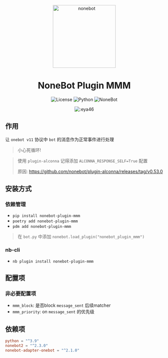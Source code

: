 <p align="center">
  <a href="https://nonebot.dev/"><img src="https://nonebot.dev/logo.png" width="200" height="200" alt="nonebot"></a>
</p>

<div align="center">

# NoneBot Plugin MMM

![License](https://img.shields.io/github/license/eya46/nonebot-plugin-mmm)
![Python](https://img.shields.io/badge/python-3.9+-blue.svg)
![NoneBot](https://img.shields.io/badge/nonebot-2.3.0+-red.svg)
</div>

<div align="center">

![:eya46](https://count.getloli.com/get/@:eya46-plugin-mmm?theme=gelbooru)

</div>

## 作用

让 `onebot v11` 协议中 `bot` 的消息作为正常事件进行处理
> 小心死循环!

> 使用 `plugin-alconna` 记得添加 `ALCONNA_RESPONSE_SELF=True` 配置
>
> 原因: https://github.com/nonebot/plugin-alconna/releases/tag/v0.53.0

## 安装方式

### 依赖管理

- `pip install nonebot-plugin-mmm`
- `poetry add nonebot-plugin-mmm`
- `pdm add nonebot-plugin-mmm`

> 在 `bot.py` 中添加 `nonebot.load_plugin("nonebot_plugin_mmm")`

### nb-cli

- `nb plugin install nonebot-plugin-mmm`

## 配置项

### 非必要配置项

- `mmm_block`: 是否block `message_sent` 后续matcher
- `mmm_priority`: on `message_sent` 的优先级

## 依赖项

```toml
python = "^3.9"
nonebot2 = "^2.3.0"
nonebot-adapter-onebot = "^2.1.0"
```
